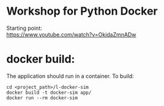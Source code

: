 # Workshop for Python Docker

Starting point:  
https://www.youtube.com/watch?v=OkidaZmnADw

# docker build:

The application should run in a container. To build:

```shell
cd <project_path>/l-docker-sim
docker build -t docker-sim app/
docker run --rm docker-sim
```